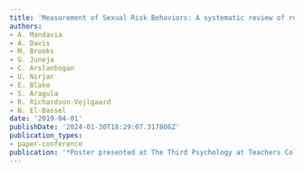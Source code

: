 ```yaml
---
title: 'Measurement of Sexual Risk Behaviors: A systematic review of reviews'
authors:
- A. Mandavia
- A. Davis
- M. Brooks
- G. Juneja
- C. Arslanbogan
- U. Nirjar
- E. Blake
- S. Aragula
- R. Richardson-Vejlgaard
- N. El-Bassel
date: '2019-04-01'
publishDate: '2024-01-30T18:29:07.317806Z'
publication_types:
- paper-conference
publication: '*Poster presented at The Third Psychology at Teachers College Conference*'
---
```

